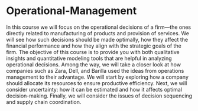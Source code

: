 # Operational-Management
In this course we will focus on the operational decisions of a firm—the ones directly related to
manufacturing of products and provision of services. We will see how such decisions should be
made optimally, how they affect the financial performance and how they align with the strategic
goals of the firm. The objective of this course is to provide you with both qualitative insights and
quantitative modeling tools that are helpful in analyzing operational decisions.
Among the way, we will take a closer look at how companies such as Zara, Dell, and Barilla used
the ideas from operations management to their advantage. We will start by exploring how a
company should allocate its resources to ensure productive efficiency. Next, we will consider
uncertainty: how it can be estimated and how it affects optimal decision-making. Finally, we will
consider the issues of decision sequencing and supply chain coordination.
